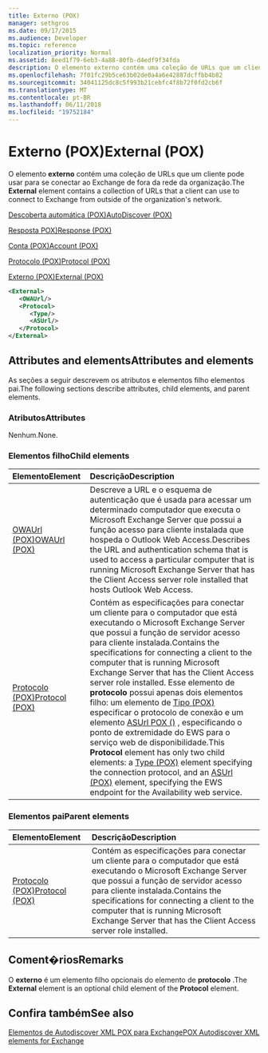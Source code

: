 ```yaml
---
title: Externo (POX)
manager: sethgros
ms.date: 09/17/2015
ms.audience: Developer
ms.topic: reference
localization_priority: Normal
ms.assetid: 8eed1f79-6eb3-4a88-80fb-d4edf9f34fda
description: O elemento externo contém uma coleção de URLs que um cliente pode usar para se conectar ao Exchange de fora da rede da organização.
ms.openlocfilehash: 7f01fc29b5ce63b02de0a4a6e42887dcffbb4b82
ms.sourcegitcommit: 34041125dc8c5f993b21cebfc4f8b72f0fd2cb6f
ms.translationtype: MT
ms.contentlocale: pt-BR
ms.lasthandoff: 06/11/2018
ms.locfileid: "19752184"
---
```

# <a name="external-pox"></a><span data-ttu-id="119c1-103">Externo (POX)</span><span class="sxs-lookup"><span data-stu-id="119c1-103">External (POX)</span></span>

<span data-ttu-id="119c1-104">O elemento **externo** contém uma coleção de URLs que um cliente pode usar para se conectar ao Exchange de fora da rede da organização.</span><span class="sxs-lookup"><span data-stu-id="119c1-104">The **External** element contains a collection of URLs that a client can use to connect to Exchange from outside of the organization's network.</span></span> 
  
[<span data-ttu-id="119c1-105">Descoberta automática (POX)</span><span class="sxs-lookup"><span data-stu-id="119c1-105">AutoDiscover (POX)</span></span>](autodiscover-pox.md)
  
[<span data-ttu-id="119c1-106">Resposta POX)</span><span class="sxs-lookup"><span data-stu-id="119c1-106">Response (POX)</span></span>](response-pox.md)
  
[<span data-ttu-id="119c1-107">Conta (POX)</span><span class="sxs-lookup"><span data-stu-id="119c1-107">Account (POX)</span></span>](account-pox.md)
  
[<span data-ttu-id="119c1-108">Protocolo (POX)</span><span class="sxs-lookup"><span data-stu-id="119c1-108">Protocol (POX)</span></span>](protocol-pox.md)
  
[<span data-ttu-id="119c1-109">Externo (POX)</span><span class="sxs-lookup"><span data-stu-id="119c1-109">External (POX)</span></span>](external-pox.md)
  
```XML
<External>
   <OWAUrl/>
   <Protocol>
      <Type/>
      <ASUrl/>
   </Protocol>
</External>

```

## <a name="attributes-and-elements"></a><span data-ttu-id="119c1-110">Attributes and elements</span><span class="sxs-lookup"><span data-stu-id="119c1-110">Attributes and elements</span></span>

<span data-ttu-id="119c1-111">As seções a seguir descrevem os atributos e elementos filho elementos pai.</span><span class="sxs-lookup"><span data-stu-id="119c1-111">The following sections describe attributes, child elements, and parent elements.</span></span>
  
### <a name="attributes"></a><span data-ttu-id="119c1-112">Atributos</span><span class="sxs-lookup"><span data-stu-id="119c1-112">Attributes</span></span>

<span data-ttu-id="119c1-113">Nenhum.</span><span class="sxs-lookup"><span data-stu-id="119c1-113">None.</span></span>
  
### <a name="child-elements"></a><span data-ttu-id="119c1-114">Elementos filho</span><span class="sxs-lookup"><span data-stu-id="119c1-114">Child elements</span></span>

|<span data-ttu-id="119c1-115">**Elemento**</span><span class="sxs-lookup"><span data-stu-id="119c1-115">**Element**</span></span>|<span data-ttu-id="119c1-116">**Descrição**</span><span class="sxs-lookup"><span data-stu-id="119c1-116">**Description**</span></span>|
|:-----|:-----|
|[<span data-ttu-id="119c1-117">OWAUrl (POX)</span><span class="sxs-lookup"><span data-stu-id="119c1-117">OWAUrl (POX)</span></span>](owaurl-pox.md) <br/> |<span data-ttu-id="119c1-118">Descreve a URL e o esquema de autenticação que é usada para acessar um determinado computador que executa o Microsoft Exchange Server que possui a função acesso para cliente instalada que hospeda o Outlook Web Access.</span><span class="sxs-lookup"><span data-stu-id="119c1-118">Describes the URL and authentication schema that is used to access a particular computer that is running Microsoft Exchange Server that has the Client Access server role installed that hosts Outlook Web Access.</span></span>  <br/> |
|[<span data-ttu-id="119c1-119">Protocolo (POX)</span><span class="sxs-lookup"><span data-stu-id="119c1-119">Protocol (POX)</span></span>](protocol-pox.md) <br/> |<span data-ttu-id="119c1-120">Contém as especificações para conectar um cliente para o computador que está executando o Microsoft Exchange Server que possui a função de servidor acesso para cliente instalada.</span><span class="sxs-lookup"><span data-stu-id="119c1-120">Contains the specifications for connecting a client to the computer that is running Microsoft Exchange Server that has the Client Access server role installed.</span></span> <span data-ttu-id="119c1-121">Esse elemento de **protocolo** possui apenas dois elementos filho: um elemento de [Tipo (POX)](type-pox.md) especificar o protocolo de conexão e um elemento [ASUrl POX ()](asurl-pox.md) , especificando o ponto de extremidade do EWS para o serviço web de disponibilidade.</span><span class="sxs-lookup"><span data-stu-id="119c1-121">This **Protocol** element has only two child elements: a [Type (POX)](type-pox.md) element specifying the connection protocol, and an [ASUrl (POX)](asurl-pox.md) element, specifying the EWS endpoint for the Availability web service.</span></span>  <br/> |
   
### <a name="parent-elements"></a><span data-ttu-id="119c1-122">Elementos pai</span><span class="sxs-lookup"><span data-stu-id="119c1-122">Parent elements</span></span>

|<span data-ttu-id="119c1-123">**Elemento**</span><span class="sxs-lookup"><span data-stu-id="119c1-123">**Element**</span></span>|<span data-ttu-id="119c1-124">**Descrição**</span><span class="sxs-lookup"><span data-stu-id="119c1-124">**Description**</span></span>|
|:-----|:-----|
|[<span data-ttu-id="119c1-125">Protocolo (POX)</span><span class="sxs-lookup"><span data-stu-id="119c1-125">Protocol (POX)</span></span>](protocol-pox.md) <br/> |<span data-ttu-id="119c1-126">Contém as especificações para conectar um cliente para o computador que está executando o Microsoft Exchange Server que possui a função de servidor acesso para cliente instalada.</span><span class="sxs-lookup"><span data-stu-id="119c1-126">Contains the specifications for connecting a client to the computer that is running Microsoft Exchange Server that has the Client Access server role installed.</span></span>  <br/> |
   
## <a name="remarks"></a><span data-ttu-id="119c1-127">Coment�rios</span><span class="sxs-lookup"><span data-stu-id="119c1-127">Remarks</span></span>

<span data-ttu-id="119c1-128">O **externo** é um elemento filho opcionais do elemento de **protocolo** .</span><span class="sxs-lookup"><span data-stu-id="119c1-128">The **External** element is an optional child element of the **Protocol** element.</span></span> 
  
## <a name="see-also"></a><span data-ttu-id="119c1-129">Confira também</span><span class="sxs-lookup"><span data-stu-id="119c1-129">See also</span></span>



[<span data-ttu-id="119c1-130">Elementos de Autodiscover XML POX para Exchange</span><span class="sxs-lookup"><span data-stu-id="119c1-130">POX Autodiscover XML elements for Exchange</span></span>](pox-autodiscover-xml-elements-for-exchange.md)

